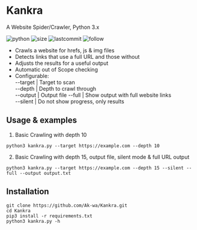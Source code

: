 # Kankra
A Website Spider/Crawler, Python 3.x

![python](https://img.shields.io/pypi/pyversions/Django.svg)
![size](https://img.shields.io/github/size/ak-wa/Kankra/kankra.py.svg)
![lastcommit](https://img.shields.io/github/last-commit/ak-wa/Kankra.svg)
![follow](https://img.shields.io/github/followers/ak-wa.svg?label=Follow&style=social)


* Crawls a website for hrefs, js & img files
* Detects links that use a full URL and those without
* Adjusts the results for a useful output
* Automatic out of Scope checking
* Configurable:   
--target <str>  | Target to scan   
--depth <int>   | Depth to crawl through   
--output <str>  | Output file
--full          | Show output with full website links      
--silent        | Do not show progress, only results

## Usage & examples

1. Basic Crawling with depth 10

`
python3 kankra.py --target https://example.com --depth 10
`

2. Basic Crawling with depth 15, output file, silent mode & full URL output

`
python3 kankra.py --target https://example.com --depth 15 --silent --full --output output.txt
`  

## Installation  

```
git clone https://github.com/Ak-wa/Kankra.git
cd Kankra
pip3 install -r requirements.txt
python3 kankra.py -h
```


